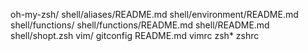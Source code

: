 oh-my-zsh/
shell/aliases/README.md
shell/environment/README.md
shell/functions/
shell/functions/README.md
shell/README.md
shell/shopt.zsh
vim/
gitconfig
README.md
vimrc
zsh*
zshrc
